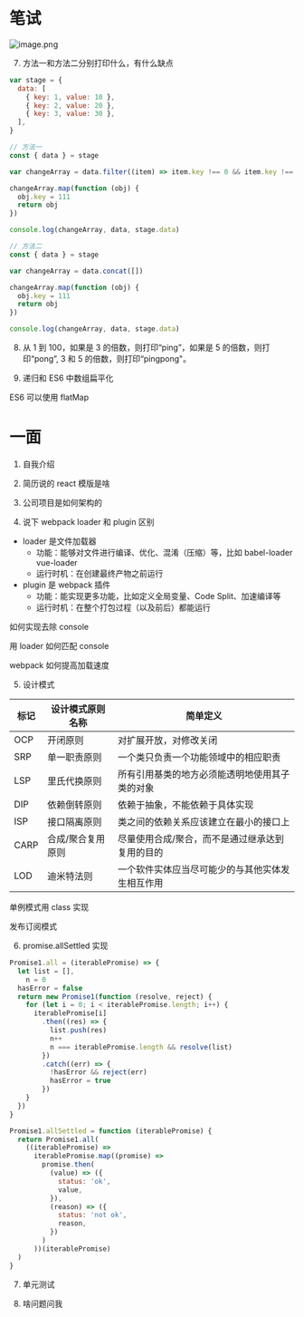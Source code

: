 # 笔试

![image.png](https://p3-juejin.byteimg.com/tos-cn-i-k3u1fbpfcp/f0e3b8a537e74fbcb3a75fd58c46c447~tplv-k3u1fbpfcp-watermark.image?)

7. 方法一和方法二分别打印什么，有什么缺点

```js
var stage = {
  data: [
    { key: 1, value: 10 },
    { key: 2, value: 20 },
    { key: 3, value: 30 },
  ],
}

// 方法一
const { data } = stage

var changeArray = data.filter((item) => item.key !== 0 && item.key !== 0)

changeArray.map(function (obj) {
  obj.key = 111
  return obj
})

console.log(changeArray, data, stage.data)

// 方法二
const { data } = stage

var changeArray = data.concat([])

changeArray.map(function (obj) {
  obj.key = 111
  return obj
})

console.log(changeArray, data, stage.data)
```

8. 从 1 到 100，如果是 3 的倍数，则打印“ping”，如果是 5 的倍数，则打印“pong”, 3 和 5 的倍数，则打印“pingpong"。

9. 递归和 ES6 中数组扁平化

ES6 可以使用 flatMap

# 一面

1. 自我介绍

2. 简历说的 react 模版是啥

3. 公司项目是如何架构的

4. 说下 webpack loader 和 plugin 区别

- loader 是文件加载器
  - 功能：能够对文件进行编译、优化、混淆（压缩）等，比如 babel-loader
    vue-loader
  - 运行时机：在创建最终产物之前运行
- plugin 是 webpack 插件
  - 功能：能实现更多功能，比如定义全局变量、Code Split、加速编译等
  - 运行时机：在整个打包过程（以及前后）都能运行

如何实现去除 console

用 loader
如何匹配 console

webpack 如何提高加载速度

5. 设计模式


| 标记 | 设计模式原则名称 | 简单定义 |
| ---- | -------------- | ------- |
| OCP | 开闭原则 | 对扩展开放，对修改关闭 |
| SRP | 单一职责原则 | 一个类只负责一个功能领域中的相应职责 |
| LSP | 里氏代换原则 | 所有引用基类的地方必须能透明地使用其子类的对象 |
| DIP | 依赖倒转原则 | 依赖于抽象，不能依赖于具体实现 |
| ISP | 接口隔离原则 | 类之间的依赖关系应该建立在最小的接口上 |
| CARP | 合成/聚合复用原则 | 尽量使用合成/聚合，而不是通过继承达到复用的目的 |
| LOD | 迪米特法则 | 一个软件实体应当尽可能少的与其他实体发生相互作用 |


单例模式用 class 实现

发布订阅模式

6. promise.allSettled 实现

```js
Promise1.all = (iterablePromise) => {
  let list = [],
    n = 0
  hasError = false
  return new Promise1(function (resolve, reject) {
    for (let i = 0; i < iterablePromise.length; i++) {
      iterablePromise[i]
        .then((res) => {
          list.push(res)
          n++
          n === iterablePromise.length && resolve(list)
        })
        .catch((err) => {
          !hasError && reject(err)
          hasError = true
        })
    }
  })
}

Promise1.allSettled = function (iterablePromise) {
  return Promise1.all(
    ((iterablePromise) =>
      iterablePromise.map((promise) =>
        promise.then(
          (value) => ({
            status: 'ok',
            value,
          }),
          (reason) => ({
            status: 'not ok',
            reason,
          })
        )
      ))(iterablePromise)
  )
}
```

7. 单元测试



8. 啥问题问我
